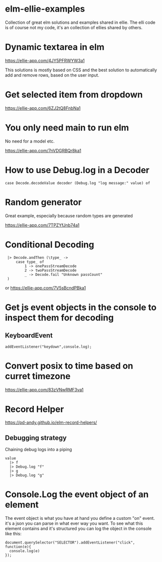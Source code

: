 # elm-ellie-examples

Collection of great elm solutions and examples shared in ellie.
The elli code is of course not my code, it's an collection of ellies shared by others.

# Dynamic textarea in elm
https://ellie-app.com/4JY5PFRWYW3a1

This solutions is mostly based on CSS and the best solution to automatically add and remove rows, based on the user input.

# Get selected item from dropdown
https://ellie-app.com/6ZJ2tQ8FnbNa1

# You only need main to run elm
No need for a model etc.

https://ellie-app.com/7nVDGRBQr8ka1

# How to use Debug.log in a Decoder

```case Decode.decodeValue decoder (Debug.log "log message:" value) of```

# Random generator

Great example, especially because random types are generated

https://ellie-app.com/7TPZYfJnb74a1

# Conditional Decoding

```Decode.field "passCount" Decode.int
 |> Decode.andThen (\type_ ->
     case type_ of 
         1 -> onePassStreamDecode
         2 -> twoPassStreamDecode
         _ -> Decode.fail "Unknown passCount"
 )
 ```
 
 or https://ellie-app.com/7V5sBcndPBka1
 
 # Get js event objects in the console to inspect them for decoding
 
 ## KeyboardEvent
 ```addEventListener("keydown",console.log);```
 
 # Convert posix to time based on curret timezone
 
 https://ellie-app.com/83zVNwRMF3va1
 
 # Record Helper
 
 https://pd-andy.github.io/elm-record-helpers/


## Debugging strategy

Chaining debug logs into a piping

```
value
  |> f
  |> Debug.log "f"
  |> g
  |> Debug.log "g"
```

# Console.Log the event object of an element
The event object is what you have at hand you define a custom "on" event. it's a json you can parse in what ever way you want. 
To see what this element contains and it's structured you can log the object in the console like this:
```
document.querySelector("SELECTOR").addEventListener("click", function(e){
  console.log(e)
});
```
